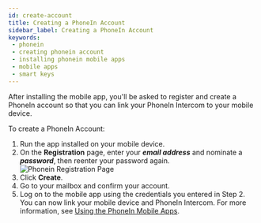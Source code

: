 ```yaml
---
id: create-account
title: Creating a PhoneIn Account
sidebar_label: Creating a PhoneIn Account
keywords:
 - phonein
 - creating phonein account
 - installing phonein mobile apps
 - mobile apps
 - smart keys
---
```


After installing the mobile app, you'll be asked to register and create a PhoneIn account so that you can link your PhoneIn Intercom to your mobile device.

To create a PhoneIn Account:

1. Run the app installed on your mobile device.
1. On the **Registration** page, enter your ***email address*** and nominate a ***password***, then reenter your password again.  
![Phonein Registration Page](/img/registration_edited.jpg)  
1. Click **Create**.
1. Go to your mailbox and confirm your account. 
1. Log on to the mobile app using the credentials you entered in Step 2. You can now link your mobile device and PhoneIn Intercom. For more information, see [Using the PhoneIn Mobile Apps](../using_apps.md).
